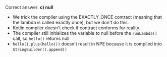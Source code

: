 Correct answer: **c) null**

* We trick the compiler using the EXACTLY_ONCE contract (meaning that the lambda is called exactly once), but we don't do this.
* Kotlin compiler doesn't check if contract conforms for reality.
* The compiler still initializes the variable to null before the `runLambda()` call, so `hello()` returns null
* `hello().plus(hello())` doesn't result in NPE because it is compiled into `StringBuilder().append()`
